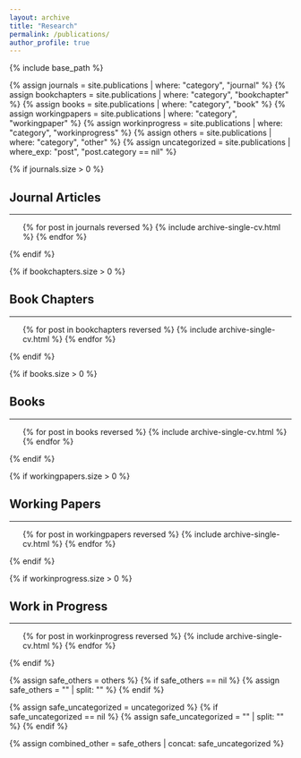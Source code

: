 ```yaml
---
layout: archive
title: "Research"
permalink: /publications/
author_profile: true
---
```


{% include base_path %}

{% assign journals = site.publications | where: "category", "journal" %}
{% assign bookchapters = site.publications | where: "category", "bookchapter" %}
{% assign books = site.publications | where: "category", "book" %}
{% assign workingpapers = site.publications | where: "category", "workingpaper" %}
{% assign workinprogress = site.publications | where: "category", "workinprogress" %}
{% assign others = site.publications | where: "category", "other" %}
{% assign uncategorized = site.publications | where_exp: "post", "post.category == nil" %}

{% if journals.size > 0 %}
<h2>Journal Articles</h2>
<hr />
<ul>
  {% for post in journals reversed %}
    {% include archive-single-cv.html %}
  {% endfor %}
</ul>
{% endif %} 

{% if bookchapters.size > 0 %}
<h2>Book Chapters</h2>
<hr />
<ul>
  {% for post in bookchapters reversed %}
    {% include archive-single-cv.html %}
  {% endfor %}
</ul>
{% endif %}

{% if books.size > 0 %}
<h2>Books</h2>
<hr />
<ul>
  {% for post in books reversed %}
    {% include archive-single-cv.html %}
  {% endfor %}
</ul>
{% endif %}

{% if workingpapers.size > 0 %}
<h2>Working Papers</h2>
<hr />
<ul>
  {% for post in workingpapers reversed %}
    {% include archive-single-cv.html %}
  {% endfor %}
</ul>
{% endif %}

{% if workinprogress.size > 0 %}
<h2>Work in Progress</h2>
<hr />
<ul>
  {% for post in workinprogress reversed %}
    {% include archive-single-cv.html %}
  {% endfor %}
</ul>
{% endif %}

{% assign safe_others = others %}
{% if safe_others == nil %}
  {% assign safe_others = "" | split: "" %}
{% endif %}

{% assign safe_uncategorized = uncategorized %}
{% if safe_uncategorized == nil %}
  {% assign safe_uncategorized = "" | split: "" %}
{% endif %}

{% assign combined_other = safe_others | concat: safe_uncategorized %}
